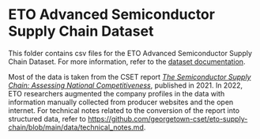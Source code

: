 # ETO Advanced Semiconductor Supply Chain Dataset

This folder contains csv files for the ETO Advanced Semiconductor Supply Chain Dataset. For more information, refer to the [dataset documentation](https://eto.tech/dataset-docs/chipexplorer).

Most of the data is taken from the CSET report _[The Semiconductor Supply Chain: Assessing National Competitiveness](https://cset.georgetown.edu/publication/the-semiconductor-supply-chain/)_, published in 2021. In 2022, ETO researchers augmented the company profiles in the data with information manually collected from producer websites and the open internet. For technical notes related to the conversion of the report into structured data, refer to https://github.com/georgetown-cset/eto-supply-chain/blob/main/data/technical_notes.md.
